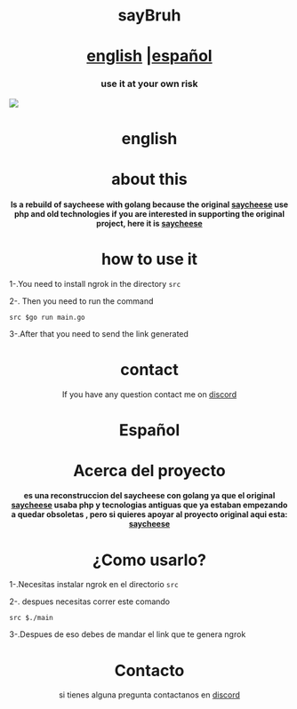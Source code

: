 

<h1 align="center"> sayBruh</h1>
<h1 align="center"> <a href="#english">english</a> |<a href="#español">español</a></h1>
<h3 align="center">
use it at your own risk</h3>
<img src="https://media.discordapp.net/attachments/786752885982625862/793290558164566026/Captura_de_Pantalla_2020-12-28_a_las_7.33.13_p.m..png?width=1256&height=693">

<h1 align="center" id="english"> english<h1>
<h1 align ="center">about this</h1>
<h4 align="center" >Is a rebuild of saycheese with golang because the original <a href="https://github.com/hangetzzu/saycheese">saycheese</a> use php and  old technologies
 if you are interested in supporting the original project, here it is <a href="https://github.com/hangetzzu/saycheese">saycheese</a></h4>

<h1 align="center">how to use it </h1>

1-.You need to install ngrok in the directory `src`

2-. Then you need to run the command
```
src $go run main.go
```

3-.After that you need to send the link generated
<h1 align="center"> contact</h1>
<p align="center">
If you have any question contact me on <a href="https://discord.gg/DPYXzgZQhN">discord</a>
</p>


<h1 align ="center" id="español"> Español</h1>

<h1 align ="center">Acerca del proyecto</h1>

<h4 align="center" >es una reconstruccion del saycheese con golang ya que el original <a href="https://github.com/hangetzzu/saycheese">saycheese</a> usaba php y tecnologias antiguas que ya estaban empezando a quedar obsoletas , pero si quieres apoyar al proyecto original aqui esta: <a href="https://github.com/hangetzzu/saycheese">saycheese</a></h4>

<h1 align="center">¿Como usarlo? </h1>

1-.Necesitas instalar ngrok en el directorio `src`

2-. despues necesitas correr este comando
```
src $./main
```

3-.Despues de eso debes de mandar el link que te genera ngrok
<h1 align="center"> Contacto</h1>
<p align="center">
si tienes alguna pregunta contactanos en <a href="https://discord.gg/DPYXzgZQhN">discord</a>
 </p>
